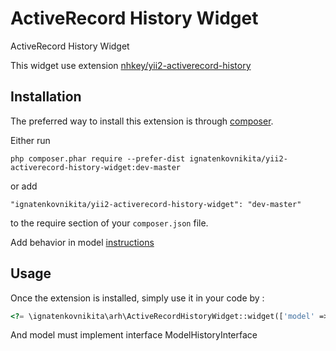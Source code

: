 ActiveRecord History Widget
===========================
ActiveRecord History Widget

This widget use extension [nhkey/yii2-activerecord-history](https://github.com/nhkey/yii2-activerecord-history)

Installation
------------

The preferred way to install this extension is through [composer](http://getcomposer.org/download/).

Either run

```
php composer.phar require --prefer-dist ignatenkovnikita/yii2-activerecord-history-widget:dev-master
```

or add

```
"ignatenkovnikita/yii2-activerecord-history-widget": "dev-master"
```

to the require section of your `composer.json` file.



Add behavior in model [instructions](https://github.com/nhkey/yii2-activerecord-history/blob/master/docs/en/usage-as-behavior.md)


Usage
-----

Once the extension is installed, simply use it in your code by  :

```php
<?= \ignatenkovnikita\arh\ActiveRecordHistoryWidget::widget(['model' => $model]); ?>
```

And model must implement interface ModelHistoryInterface
